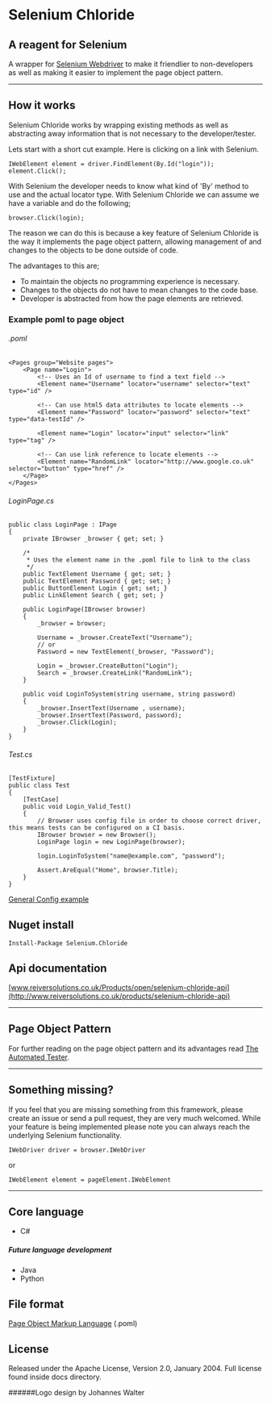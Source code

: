 ﻿# Selenium Chloride
## A reagent for Selenium

A wrapper for [Selenium Webdriver](http://seleniumhq.org/docs/03_webdriver.jsp)
to make it friendlier to non-developers as well as making it easier to 
implement the page object pattern.


-------------------------------------------------------------------------------

## How it works
Selenium Chloride works by wrapping existing methods as well as 
abstracting away information that is not necessary to the developer/tester.

Lets start with a short cut example. Here is clicking on a link with Selenium.

    IWebElement element = driver.FindElement(By.Id("login"));
    element.Click();

With Selenium the developer needs to know what kind of 'By' method to use and 
the actual locator type. With Selenium Chloride we can assume we have a 
variable and do the following;

    browser.Click(login);

The reason we can do this is because a key feature of Selenium Chloride is
the way it implements the page object pattern, allowing management 
of and changes to the objects to be done outside of code.

The advantages to this are;

- To maintain the objects no programming experience is necessary.
- Changes to the objects do not have to mean changes to the code base.
- Developer is abstracted from how the page elements are retrieved.

### Example poml to page object

###### .poml

    <Pages group="Website pages">
        <Page name="Login">
            <!-- Uses an Id of username to find a text field -->
            <Element name="Username" locator="username" selector="text"  type="id" />

            <!-- Can use html5 data attributes to locate elements -->
            <Element name="Password" locator="password" selector="text" type="data-testId" />

            <Element name="Login" locator="input" selector="link" type="tag" />

            <!-- Can use link reference to locate elements -->
            <Element name="RandomLink" locator="http://www.google.co.uk" selector="button" type="href" />
        </Page>
    </Pages>
    
###### LoginPage.cs

    public class LoginPage : IPage
    {
        private IBrowser _browser { get; set; }

        /*
         * Uses the element name in the .poml file to link to the class
         */
        public TextElement Username { get; set; }
        public TextElement Password { get; set; }
        public ButtonElement Login { get; set; }
        public LinkElement Search { get; set; }

        public LoginPage(IBrowser browser) 
        { 
            _browser = browser;

            Username = _browser.CreateText("Username");
            // or
            Password = new TextElement(_browser, "Password");

            Login = _browser.CreateButton("Login");
            Search = _browser.CreateLink("RandomLink");
        }

        public void LoginToSystem(string username, string password)
        {
            _browser.InsertText(Username , username);
            _browser.InsertText(Password, password);
            _browser.Click(Login);
        }
    }

###### Test.cs

    [TestFixture]
    public class Test
    {
        [TestCase]
        public void Login_Valid_Test()
        {
            // Browser uses config file in order to choose correct driver, this means tests can be configured on a CI basis.
            IBrowser browser = new Browser();
            LoginPage login = new LoginPage(browser);

            login.LoginToSystem("name@example.com", "password");
            
            Assert.AreEqual("Home", browser.Title);
        }
    }

[General Config example](http://www.reiversolutions.co.uk/products/selenium-chloride-config)

## Nuget install

    Install-Package Selenium.Chloride
	
## Api documentation

[www.reiversolutions.co.uk/Products/open/selenium-chloride-api](http://www.reiversolutions.co.uk/products/selenium-chloride-api)

-------------------------------------------------------------------------------

## Page Object Pattern
For further reading on the page object pattern and its advantages read 
[The Automated Tester](http://www.theautomatedtester.co.uk/tutorials/selenium/page-object-pattern.htm).

-------------------------------------------------------------------------------

## Something missing?
If you feel that you are missing something from this framework, please create 
an issue or send a pull request, they are very much welcomed. While your 
feature is being implemented please note you can always reach the underlying 
Selenium functionality.

    IWebDriver driver = browser.IWebDriver

or

    IWebElement element = pageElement.IWebElement

-------------------------------------------------------------------------------

## Core language
 - C#

##### Future language development
 - Java
 - Python

## File format
[Page Object Markup Language](https://github.com/reiversolutions/page-object-markup-language) (.poml)

## License

Released under the Apache License, Version 2.0, January 2004. Full license found
inside docs directory.

######Logo design by Johannes Walter
